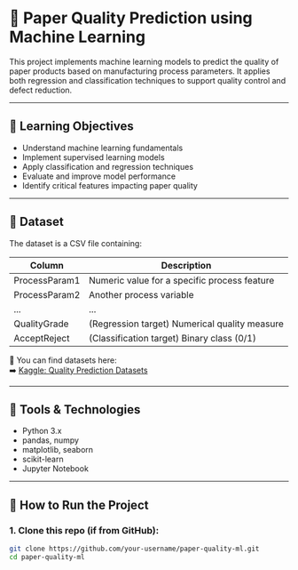 # 🧪 Paper Quality Prediction using Machine Learning

This project implements machine learning models to predict the quality of paper products based on manufacturing process parameters. It applies both regression and classification techniques to support quality control and defect reduction.

---

## 🎯 Learning Objectives

- Understand machine learning fundamentals
- Implement supervised learning models
- Apply classification and regression techniques
- Evaluate and improve model performance
- Identify critical features impacting paper quality

---

## 📁 Dataset

The dataset is a CSV file containing:

| Column         | Description                                     |
|----------------|-------------------------------------------------|
| ProcessParam1  | Numeric value for a specific process feature    |
| ProcessParam2  | Another process variable                        |
| ...            | ...                                             |
| QualityGrade   | (Regression target) Numerical quality measure   |
| AcceptReject   | (Classification target) Binary class (0/1)      |

📌 You can find datasets here:  
➡️ [Kaggle: Quality Prediction Datasets](https://www.kaggle.com/datasets?search=quality+prediction)

---

## 🧰 Tools & Technologies

- Python 3.x
- pandas, numpy
- matplotlib, seaborn
- scikit-learn
- Jupyter Notebook

---

## 🚀 How to Run the Project

### 1. Clone this repo (if from GitHub):

```bash
git clone https://github.com/your-username/paper-quality-ml.git
cd paper-quality-ml
